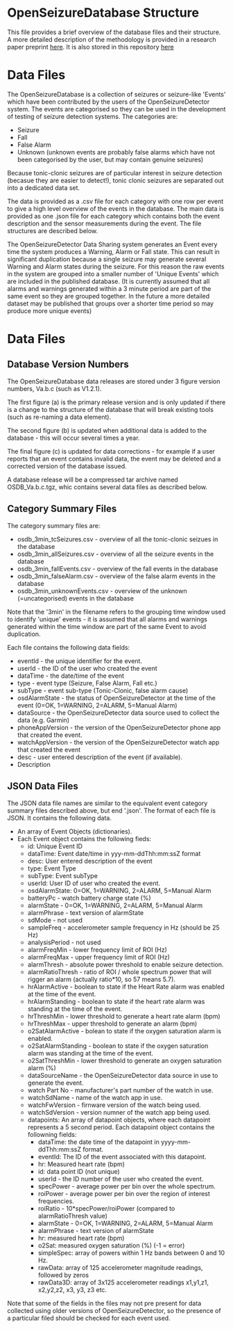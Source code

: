 OpenSeizureDatabase Structure
=============================

This file provides a brief overview of the database files and their structure.   A more detailed description of the methodology is provided in a research paper preprint [here](https://www.researchgate.net/publication/373173396_The_Open_Seizure_Database_Facilitating_Research_Into_Non-EEG_Seizure_Detection).  It is also stored in this repository [here](./The_Open_Seizure_Database_Version_1.0.0.pdf)


Data Files
==========

The OpenSeizureDatabase is a collection of seizures or seizure-like 'Events' which have been contributed by the users of the OpenSeizureDetector system.
The events are categorised so they can be used in the development of testing of seizure detection systems.   The categories are:
  * Seizure
  * Fall
  * False Alarm
  * Unknown (unknown events are probably false alarms which have not been categorised by the user, but may contain genuine seizures)

Because tonic-clonic seizures are of particular interest in seizure detection (becasue they are easier to detect!), tonic clonic seizures are separated out into a dedicated data set.

The data is provided as a .csv file for each category with one row per event to give a high level overview of the events in the database.    The main data is provided as one .json file for each category which contains both the event description and the sensor measurements during the event.  The file structures are described below.

The OpenSeizureDetector Data Sharing system generates an Event every time the system produces a Warning, Alarm or Fall state.   This can result in significant duplication because a single seizure may generate several Warning and Alarm states during the seizure.  For this reason the raw events in the system are grouped into a smaller number of 'Unique Events' which are included in the published database.   (It is currently assumed that all alarms and warnings generated within a 3 minute period are part of the same event so they are grouped together.   In the future a more detailed dataset may be published that groups over a shorter time period so may produce more unique events)

Data Files
==========

Database Version Numbers
------------------------
The OpenSeizureDatabase data releases are stored under 3 figure version numbers, Va.b.c (such as V1.2.1).

The first figure (a) is the primary release version and is only updated if there is a change to the structure of the database that will break existing tools (such as re-naming a data element).

The second figure (b) is updated when additional data is added to the database - this will occur several times a year.

The final figure (c) is updated for data corrections - for example if a user reports that an event contains invalid data, the event may be deleted and a corrected version of the database issued.

A database release will be a compressed tar archive named OSDB_Va.b.c.tgz, whic contains several data files as described below.


Category Summary Files
----------------------
The category summary files are:
  * osdb_3min_tcSeizures.csv - overview of all the tonic-clonic seizues in the database
  * osdb_3min_allSeizures.csv - overview of all the seizure events in the database
  * osdb_3min_fallEvents.csv - overview of the fall events in the database
  * osdb_3min_falseAlarm.csv - overview of the false alarm events in the database
  * osdb_3min_unknownEvents.csv - overview of the unknown (=uncategorised) events in the database

Note that the '3min' in the filename refers to the grouping time window used to identify 'unique' events - it is assumed that all alarms and warnings generated within the time window are part of the same Event to avoid duplication.

Each file contains the following data fields:
  * eventId - the unique identifier for the event.
  * userId - the ID of the user who created the event
  * dataTime - the date/time of the event
  * type - event type (Seizure, False Alarm, Fall etc.)
  * subType - event sub-type (Tonic-Clonic, false alarm cause)
  * osdAlarmState - the status of OpenSeizureDetector at the time of the event (0=OK, 1=WARNING, 2=ALARM, 5=Manual Alarm)
  * dataSource - the OpenSeizureDetector data source used to collect the data (e.g. Garmin)
  * phoneAppVersion - the version of the OpenSeizureDetector phone app that created the event.
  * watchAppVersion - the version of the OpenSeizureDetector watch app that created the event
  * desc - user entered description of the event (if available).
  * Description

JSON Data Files
---------------
The JSON data file names are similar to the equivalent event category summary files described above, but end '.json'.
The format of each file is JSON.  It contains the following data.
  * An array of Event Objects (dictionaries).
  * Each Event object contains the following fieds:
      * id:  Unique Event ID
      * dataTime: Event date/time in yyy-mm-ddThh:mm:ssZ format
      * desc:  User entered description of the event
      * type:  Event Type
      * subType:  Event subType
      * userId:  User ID of user who created the event.
      * osdAlarmState: 0=OK, 1=WARNING, 2=ALARM, 5=Manual Alarm
      *  batteryPc - watch battery charge state (%)
      *  alarmState - 0=OK, 1=WARNING, 2=ALARM, 5=Manual Alarm
      *  alarmPhrase - text version of alarmState
      *  sdMode - not used
      *  sampleFreq - accelerometer sample frequency in Hz (should be 25 Hz)
      *  analysisPeriod - not used
      *  alarmFreqMin - lower frequency limit of ROI (Hz)
      *  alarmFreqMax - upper frequency limit of ROI (Hz)
      *  alarmThresh - absolute power threshold to enable seizure detection.
      *  alarmRatioThresh - ratio of ROI / whole spectrum power that will rigger an alarm (actually ratio*10, so 57 means 5.7).
      *  hrAlarmActive - boolean to state if the Heart Rate alarm was enabled at the time of the event.
      *  hrAlarmStanding - boolean to state if the heart rate alarm was standing at the time of the event.
      *  hrThreshMin - lower threshold to generate a heart rate alarm (bpm)
      *  hrThreshMax - upper threshold to generate an alarm (bpm)
      *  o2SatAlarmActive - bolean to state if the oxygen saturation alarm is enabled.
      *  o2SatAlarmStanding - boolean to state if the oxygen saturation alarm was standing at the time of the event.
      * o2SatThreshMin - lower threshold to generate an oxygen saturation alarm (%)
      * dataSourceName - the OpenSeizureDetector data source in use to generate the event.
      * watch Part No - manufacturer's part number of the watch in use.
      *  watchSdName - name of the watch app in use.
      * watchFwVersion - firnware version of the watch being used.
      * watchSdVersion - version numner of the watch app being used.
      * datapoints:  An array of datapoint objects, where each datapoint represents a 5 second period.  Each datapoint object contains the followning fields:
        * dataTime: the date time of the datapoint in yyyy-mm-ddThh:mm:ssZ format.
        * eventId: The ID of the event associated with this datapoint.
        * hr:  Measured heart rate (bpm)
        * id:  data point ID (not unique)
        * userId - the ID number of the user who created the event.
        * specPower - average power per bin over the whole spectrum.
        * roiPower - average power per bin over the region of interest frequencies.
        * roiRatio - 10*specPower/roiPower (compared to alarmRatioThresh value)
        * alarmState - 0=OK, 1=WARNING, 2=ALARM, 5=Manual Alarm
        * alarmPhrase - text version of alarmState
        * hr: measured heart rate (bpm)
        * o2Sat: measured oxygen saturation (%) (-1 = error)
        * simpleSpec: array of powers within 1 Hz bands between 0 and 10 Hz.
        * rawData: array of 125 accelerometer magnitude readings, followed by zeros
        * rawData3D: array of 3x125 accelerometer readings x1,y1,z1, x2,y2,z2, x3, y3, z3 etc.
           
Note that some of the fields in the files may not pre present for data collected using older versions of OpenSeizureDetector, so the presence of a particular filed should be checked for each event used.
